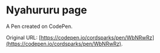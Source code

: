 # Nyahururu page 

A Pen created on CodePen.

Original URL: [https://codepen.io/cordsparks/pen/WbNRwRz](https://codepen.io/cordsparks/pen/WbNRwRz).

